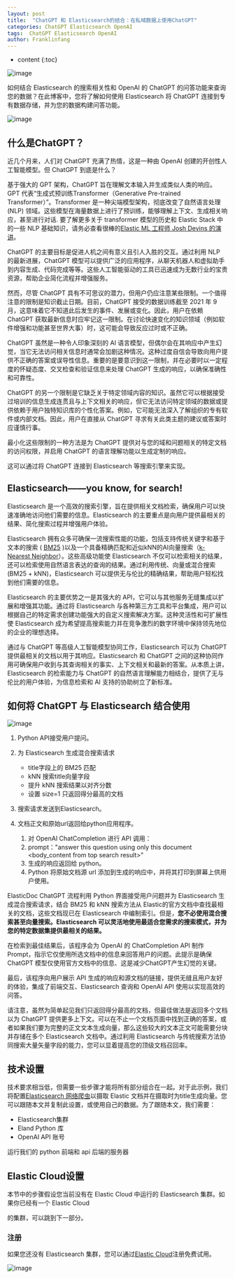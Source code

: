 ```yaml
---
layout: post
title:  "ChatGPT 和 Elasticsearch的结合：在私域数据上使用ChatGPT"
categories: ChatGPT Elasticsearch OpenAI
tags:  ChatGPT Elasticsearch OpenAI
author: Franklinfang
---
```


* content
{:toc}

![image](e38d714a88fcf90cb1607340ec41bd58.png)

如何结合 Elasticsearch 的搜索相关性和 OpenAI 的 ChatGPT 的问答功能来查询您的数据？在此博客中，您将了解如何使用 Elasticsearch 将 ChatGPT 连接到专有数据存储，并为您的数据构建问答功能。

![image](6d492cab1ab2337ffb6f6c249e67085e.png)

## 什么是ChatGPT？

近几个月来，人们对 ChatGPT 充满了热情，这是一种由 OpenAI 创建的开创性人工智能模型。但 ChatGPT 到底是什么？ 

基于强大的 GPT 架构，ChatGPT 旨在理解文本输入并生成类似人类的响应。GPT 代表“生成式预训练Transformer（Generative Pre-trained Transformer）”。Transformer 是一种尖端模型架构，彻底改变了自然语言处理 (NLP) 领域。这些模型在海量数据上进行了预训练，能够理解上下文、生成相关响应，甚至进行对话. 要了解更多关于 transformer 模型的历史和 Elastic Stack 中的一些 NLP 基础知识，请务必查看很棒的[Elastic ML 工程师 Josh Devins 的演讲](https://www.youtube.com/watch?v=SvvbMCwyOnU)。

ChatGPT 的主要目标是促进人机之间有意义且引人入胜的交互。通过利用 NLP 的最新进展，ChatGPT 模型可以提供广泛的应用程序，从聊天机器人和虚拟助手到内容生成、代码完成等等。这些人工智能驱动的工具已迅速成为无数行业的宝贵资源，帮助企业简化流程并增强服务。

然而，尽管 ChatGPT 具有不可思议的潜力，但用户仍应注意某些限制。一个值得注意的限制是知识截止日期。目前，ChatGPT 接受的数据训练截至 2021 年 9 月，这意味着它不知道此后发生的事件、发展或变化。因此，用户在依赖 ChatGPT 获取最新信息时应牢记这一限制。在讨论快速变化的知识领域（例如软件增强和功能甚至世界大事）时，这可能会导致反应过时或不正确。 

ChatGPT 虽然是一种令人印象深刻的 AI 语言模型，但偶尔会在其响应中产生幻觉，当它无法访问相关信息时通常会加剧这种情况。这种过度自信会导致向用户提供不正确的答案或误导性信息。重要的是要意识到这一限制，并在必要时以一定程度的怀疑态度、交叉检查和验证信息来处理 ChatGPT 生成的响应，以确保准确性和可靠性。

ChatGPT 的另一个限制是它缺乏关于特定领域内容的知识。虽然它可以根据接受过培训的信息生成连贯且与上下文相关的响应，但它无法访问特定领域的数据或提供依赖于用户独特知识库的个性化答案。例如，它可能无法深入了解组织的专有软件或内部文档。因此，用户在直接从 ChatGPT 寻求有关此类主题的建议或答案时应谨慎行事。

最小化这些限制的一种方法是为 ChatGPT 提供对与您的域和问题相关的特定文档的访问权限，并启用 ChatGPT 的语言理解功能以生成定制的响应。

这可以通过将 ChatGPT 连接到 Elasticsearch 等搜索引擎来实现。


## Elasticsearch——you know, for search!

Elasticsearch 是一个高效的搜索引擎，旨在提供相关文档检索，确保用户可以快速准确地访问他们需要的信息。Elasticsearch 的主要重点是向用户提供最相关的结果、简化搜索过程并增强用户体验。

Elasticsearch 拥有众多可确保一流搜索性能的功能，包括支持传统关键字和基于文本的搜索 ( [BM25](https://www.elastic.co/guide/en/elasticsearch/reference/current/index-modules-similarity.html) )以及一个具备精确匹配和近似kNN的AI向量搜索（[k-Nearest Neighbor](https://www.elastic.co/guide/en/elasticsearch/reference/current/knn-search.html)）。这些高级功能使 Elasticsearch 不仅可以检索相关的结果，还可以检索使用自然语言表达的查询的结果。通过利用传统、向量或混合搜索 (BM25 + kNN)，Elasticsearch 可以提供无与伦比的精确结果，帮助用户轻松找到他们需要的信息。

Elasticsearch 的主要优势之一是其强大的 API，它可以与其他服务无缝集成以扩展和增强其功能。通过将 Elasticsearch 与各种第三方工具和平台集成，用户可以根据自己的特定需求创建功能强大的自定义搜索解决方案。这种灵活性和可扩展性使 Elasticsearch 成为希望提高搜索能力并在竞争激烈的数字环境中保持领先地位的企业的理想选择。

通过与 ChatGPT 等高级人工智能模型协同工作，Elasticsearch 可以为 ChatGPT 提供最相关的文档以用于其响应。Elasticsearch 和 ChatGPT 之间的这种协同作用可确保用户收到与其查询相关的事实、上下文相关和最新的答案。从本质上讲，Elasticsearch 的检索能力与 ChatGPT 的自然语言理解能力相结合，提供了无与伦比的用户体验，为信息检索和 AI 支持的协助树立了新标准。

## 如何将 ChatGPT 与 Elasticsearch 结合使用

![image](b402aba80bc45e5876c83f2e0f35a019.png)

1. Python API接受用户提问。
2. 
	为 Elasticsearch 生成混合搜索请求
	- title字段上的 BM25 匹配
	- kNN 搜索title向量字段
	- 提升 kNN 搜索结果以对齐分数
	- 设置 size=1 只返回得分最高的文档

2. 搜索请求发送到Elasticsearch。

3. 文档正文和原始url返回给python应用程序。

	1. 对 OpenAI ChatCompletion 进行 API 调用：
	2. prompt："answer this question <question> using only this document <body_content from top search result>"
	3. 生成的响应返回给 python。
	4. Python 将原始文档源 url 添加到生成的响应中，并将其打印到屏幕上供用户使用。
 
ElasticDoc ChatGPT 流程利用 Python 界面接受用户问题并为 Elasticsearch 生成混合搜索请求，结合 BM25 和 kNN 搜索方法从 Elastic的官方文档中查找最相关的文档，这些文档现已在 Elasticsearch 中编制索引。但是，**您不必使用混合搜索甚至向量搜索。Elasticsearch 可以灵活地使用最适合您需求的搜索模式，并为您的特定数据集提供最相关的结果。**

在检索到最佳结果后，该程序会为 OpenAI 的 ChatCompletion API 制作Prompt，指示它仅使用所选文档中的信息来回答用户的问题。此提示是确保 ChatGPT 模型仅使用官方文档中的信息、这是减少ChatGPT产生幻觉的关键。

最后，该程序向用户展示 API 生成的响应和源文档的链接，提供无缝且用户友好的体验，集成了前端交互、Elasticsearch 查询和 OpenAI API 使用以实现高效的问答。

请注意，虽然为简单起见我们只返回得分最高的文档，但最佳做法是返回多个文档以为 ChatGPT 提供更多上下文。可以在不止一个文档页面中找到正确的答案，或者如果我们要为完整的正文文本生成向量，那么这些较大的文本正文可能需要分块并存储在多个 Elasticsearch 文档中。通过利用 Elasticsearch 与传统搜索方法协同搜索大量矢量字段的能力，您可以显着提高您的顶级文档召回率。

## 技术设置

技术要求相当低，但需要一些步骤才能将所有部分组合在一起。对于此示例，我们将配置[Elasticsearch 网络爬虫](https://www.elastic.co/cn/web-crawler)以摄取 Elastic 文档并在摄取时为title生成向量。您可以跟随本文并复制此设置，或使用自己的数据。为了跟随本文，我们需要：

- Elasticsearch集群
- Eland Python 库
- OpenAI API 账号

运行我们的 python 前端和 api 后端的服务器

## Elastic Cloud设置

本节中的步骤假设您当前没有在 Elastic Cloud 中运行的 Elasticsearch 集群。如果你已经有一个 Elastic Cloud 

的集群，可以跳到下一部分。

### 注册

如果您还没有 Elasticsearch 集群，您可以通过[Elastic Cloud](https://cloud.elastic.co/registration)注册免费试用。

![image](1ddae6f52507fbc2b0305f8272f6cc63.png)